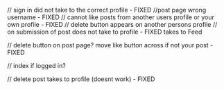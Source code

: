 // sign in did not take to the correct profile - FIXED
//post page wrong username - FIXED
// cannot like posts from another users profile or your own profile  - FIXED
// delete button appears on another persons profile
// on submission of post does not take to profile - FIXED takes to Feed



// delete button on post page? move like button across if not your post - FIXED

// index if logged in?

// delete post takes to profile (doesnt work) - FIXED